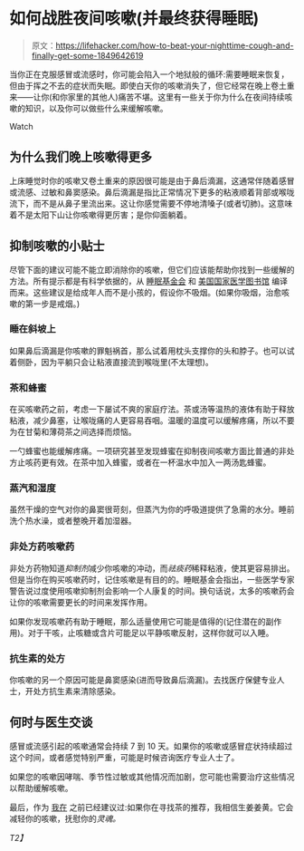 # 如何战胜夜间咳嗽(并最终获得睡眠)

> 原文：<https://lifehacker.com/how-to-beat-your-nighttime-cough-and-finally-get-some-1849642619>

当你正在克服感冒或流感时，你可能会陷入一个地狱般的循环:需要睡眠来恢复，但由于挥之不去的症状而失眠。即使白天你的咳嗽消失了，但它经常在晚上卷土重来——让你(和你家里的其他人)痛苦不堪。这里有一些关于你为什么在夜间持续咳嗽的知识，以及你可以做些什么来缓解咳嗽。

Watch

## 为什么我们晚上咳嗽得更多

上床睡觉时你的咳嗽又卷土重来的原因很可能是由于鼻后滴漏，这通常伴随着感冒或流感、过敏和鼻窦感染。鼻后滴漏是指比正常情况下更多的粘液顺着背部或喉咙流下，而不是从鼻子里流出来。这让你感觉需要不停地清嗓子(或者切肺)。这意味着不是太阳下山让你咳嗽得更厉害；是你仰面躺着。

## 抑制咳嗽的小贴士

尽管下面的建议可能不能立即消除你的咳嗽，但它们应该能帮助你找到一些缓解的方法。所有提示都是有科学依据的，从 [睡眠基金会](https://www.sleepfoundation.org/sleep-faqs/how-to-sleep-with-a-cough) 和 [美国国家医学图书馆](https://www.ncbi.nlm.nih.gov/books/NBK532273/) 编译而来。这些建议是给成年人而不是小孩的，假设你不吸烟。(如果你吸烟，治愈咳嗽的第一步是戒烟。)

### 睡在斜坡上

如果鼻后滴漏是你咳嗽的罪魁祸首，那么试着用枕头支撑你的头和脖子。也可以试着侧卧，因为平躺只会让粘液直接流到喉咙里(不太理想)。

### 茶和蜂蜜

在买咳嗽药之前，考虑一下屡试不爽的家庭疗法。茶或汤等温热的液体有助于释放粘液，减少鼻塞，让喉咙痛的人更容易吞咽。温暖的温度可以缓解疼痛，所以不要为在甘菊和薄荷茶之间选择而烦恼。

一勺蜂蜜也能缓解疼痛。一项研究甚至发现蜂蜜在抑制夜间咳嗽方面比普通的非处方止咳药更有效。在茶中加入蜂蜜，或者在一杯温水中加入一两汤匙蜂蜜。

### **蒸汽和湿度**

虽然干燥的空气对你的鼻窦很苛刻，但蒸汽为你的呼吸道提供了急需的水分。睡前洗个热水澡，或者整晚开着加湿器。

### 非处方药咳嗽药

非处方药物知道*抑制剂*减少你咳嗽的冲动，而*祛痰药*稀释粘液，使其更容易排出。但是当你在购买咳嗽药时，记住咳嗽是有目的的。睡眠基金会指出，一些医学专家警告说过度使用咳嗽抑制剂会影响一个人康复的时间。换句话说，太多的咳嗽药会让你的咳嗽需要更长的时间来发挥作用。

如果你发现咳嗽药有助于睡眠，那么适量使用它可能是值得的(记住潜在的副作用)。对于干咳，止咳糖或含片可能足以平静咳嗽反射，这样你就可以入睡。

### 抗生素的处方

你咳嗽的另一个原因可能是鼻窦感染(进而导致鼻后滴漏)。去找医疗保健专业人士，开处方抗生素来清除感染。

## 何时与医生交谈

感冒或流感引起的咳嗽通常会持续 7 到 10 天。如果你的咳嗽或感冒症状持续超过这个时间，或者感觉特别严重，可能是时候咨询医疗专业人士了。

如果您的咳嗽因哮喘、季节性过敏或其他情况而加剧，您可能也需要治疗这些情况以帮助缓解咳嗽。

最后，作为 [我在](https://lifehacker.com/proven-ways-to-treat-a-sore-throat-and-the-internet-my-1848506244) 之前已经建议过:如果你在寻找茶的推荐，我相信生姜姜黄。它会减轻你的咳嗽，抚慰你的*灵魂。*

*T2】*